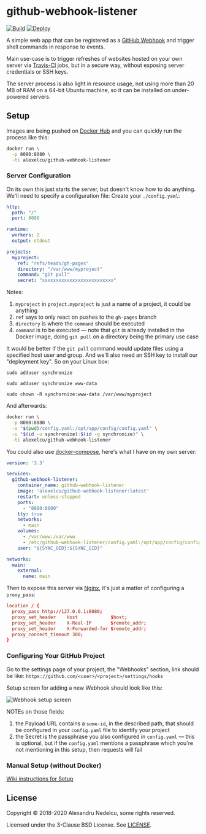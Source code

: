 # github-webhook-listener

[![Build](https://github.com/alexandru/github-webhook-listener/workflows/build/badge.svg?branch=master)](https://github.com/alexandru/github-webhook-listener/actions?query=branch%3Amaster+workflow%3Abuild) [![Deploy](https://github.com/alexandru/github-webhook-listener/workflows/deploy/badge.svg)](https://github.com/alexandru/github-webhook-listener/actions?query=workflow%3Adeploy)

A simple web app that can be registered as a
[GitHub Webhook](https://developer.github.com/webhooks/)
and trigger shell commands in response to events.

Main use-case is to trigger refreshes of websites hosted on your own
server via [Travis-CI](https://travis-ci.org/) jobs, but in a secure
way, without exposing server credentials or SSH keys.

The server process is also light in resource usage, not using more
than 20 MB of RAM on a 64-bit Ubuntu machine, so it can be installed
on under-powered servers.

## Setup

Images are being pushed on [Docker Hub](https://hub.docker.com/repository/docker/alexelcu/github-webhook-listener) and you can quickly run the process like this:

```sh
docker run \
  -p 8080:8080 \
  -ti alexelcu/github-webhook-listener
```

### Server Configuration

On its own this just starts the server, but doesn't know how to do anything. We'll need to specify a configuration file: Create your `./config.yaml`:

```yaml
http:
  path: "/"
  port: 8080

runtime:
  workers: 2
  output: stdout

projects:
  myproject:
    ref: "refs/heads/gh-pages"
    directory: "/var/www/myproject"
    command: "git pull"
    secret: "xxxxxxxxxxxxxxxxxxxxxxxxxx"
```

Notes:

1. `myproject` in `project.myproject` is just a name of a project, it could be anything
2. `ref` says to only react on pushes to the `gh-pages` branch
3. `directory` is where the `command` should be executed
4. `command` is to be executed — note that `git` is already installed in the Docker image, doing `git pull` on a directory being the primary use case

It would be better if the `git pull` command would update files using a specified host user and group. And we'll also need an SSH key to install our "deployment key". So on your Linux box:

```
sudo adduser synchronize

sudo adduser synchronize www-data

sudo chown -R synchornize:www-data /var/www/myproject
```

And afterwards:

```sh
docker run \
  -p 8080:8080 \
  -v "$(pwd)/config.yaml:/opt/app/config/config.yaml" \
  -u "$(id -u synchronize):$(id -g synchronize)" \
  -ti alexelcu/github-webhook-listener
```

You could also use [docker-compose](https://docs.docker.com/compose/), here's what I have on my own server:

```yaml
version: '3.3'

services:
  github-webhook-listener:
    container_name: github-webhook-listener
    image: 'alexelcu/github-webhook-listener:latest'
    restart: unless-stopped
    ports:
      - "8080:8080"
    tty: true
    networks:
      - main
    volumes:
      - /var/www:/var/www
      - /etc/github-webhook-listener/config.yaml:/opt/app/config/config.yaml
    user: "${SYNC_UID}:${SYNC_GID}"

networks:
  main:
    external:
      name: main
```

Then to expose this server via [Nginx](https://www.nginx.com/), it's just a matter of configuring a `proxy_pass`:

```conf
location / {
  proxy_pass http://127.0.0.1:8080;
  proxy_set_header    Host            $host;
  proxy_set_header    X-Real-IP       $remote_addr;
  proxy_set_header    X-Forwarded-for $remote_addr;
  proxy_connect_timeout 300;
}
```

### Configuring Your GitHub Project

Go to the settings page of your project, the "Webhooks" section, link
should be like: `https://github.com/<user>/<project>/settings/hooks`

Setup screen for adding a new Webhook should look like this:

![Webhook setup screen](https://github.com/alexandru/github-webhook-listener/wiki/setup.png)

NOTEs on those fields:

1. the Payload URL contains a `some-id`, in the described path, that should be configured in your `config.yaml` file to identify your project
2. the Secret is the passphrase you also configured in `config.yaml` — this is optional, but if the `config.yaml` mentions a passphrase which you're not mentioning in this setup, then requests will fail

### Manual Setup (without Docker)

[Wiki instructions for Setup](https://github.com/alexandru/github-webhook-listener/wiki/Setup)

## License

Copyright © 2018-2020 Alexandru Nedelcu, some rights reserved.

Licensed under the 3-Clause BSD License. See [LICENSE](./LICENSE).
